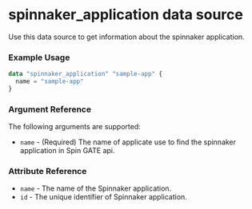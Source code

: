 # spinnaker_application data source

Use this data source to get information about the spinnaker application.

### Example Usage
```terraform
data "spinnaker_application" "sample-app" {
  name = "sample-app"
}
```

### Argument Reference
The following arguments are supported:
* `name` - (Required) The name of applicate use to find the spinnaker application in Spin GATE api.

### Attribute Reference
* `name` - The name of the Spinnaker application.
* `id` - The unique identifier of Spinnaker application.
